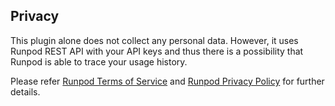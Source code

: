 ## Privacy

This plugin alone does not collect any personal data. However, it uses Runpod REST API with your API keys and thus there is a possibility that Runpod is able to trace your usage history.

Please refer [Runpod Terms of Service](https://www.runpod.io/legal/terms-of-service) and [Runpod Privacy Policy](https://www.runpod.io/legal/privacy-policy) for further details.
